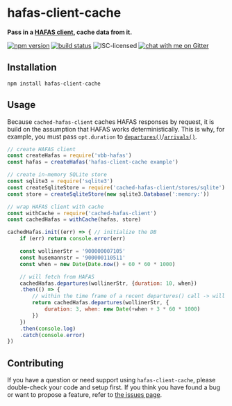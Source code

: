 # hafas-client-cache

**Pass in a [HAFAS client](https://github.com/public-transport/hafas-client), cache data from it.**

[![npm version](https://img.shields.io/npm/v/hafas-client-cache.svg)](https://www.npmjs.com/package/hafas-client-cache)
[![build status](https://api.travis-ci.org/derhuerst/hafas-client-cache.svg?branch=master)](https://travis-ci.org/derhuerst/hafas-client-cache)
![ISC-licensed](https://img.shields.io/github/license/derhuerst/hafas-client-cache.svg)
[![chat with me on Gitter](https://img.shields.io/badge/chat%20with%20me-on%20gitter-512e92.svg)](https://gitter.im/derhuerst)


## Installation

```shell
npm install hafas-client-cache
```


## Usage

Because `cached-hafas-client` caches HAFAS responses by request, it is build on the assumption that HAFAS works deterministically. This is why, for example, you must pass `opt.duration` to [`departures()`](https://github.com/public-transport/hafas-client/blob/eddacd0091785155cdf734f1761d62dd9ab7ef06/docs/departures.md)/[`arrivals()`](https://github.com/public-transport/hafas-client/blob/eddacd0091785155cdf734f1761d62dd9ab7ef06/docs/arrivals.md).

```js
// create HAFAS client
const createHafas = require('vbb-hafas')
const hafas = createHafas('hafas-client-cache example')

// create in-memory SQLite store
const sqlite3 = require('sqlite3')
const createSqliteStore = require('cached-hafas-client/stores/sqlite')
const store = createSqliteStore(new sqlite3.Database(':memory:'))

// wrap HAFAS client with cache
const withCache = require('cached-hafas-client')
const cachedHafas = withCache(hafas, store)

cachedHafas.init((err) => { // initialize the DB
	if (err) return console.error(err)

	const wollinerStr = '900000007105'
	const husemannstr = '900000110511'
	const when = new Date(Date.now() + 60 * 60 * 1000)

	// will fetch from HAFAS
	cachedHafas.departures(wollinerStr, {duration: 10, when})
	.then(() => {
		// within the time frame of a recent departures() call -> will read from cache
		return cachedHafas.departures(wollinerStr, {
			duration: 3, when: new Date(+when + 3 * 60 * 1000)
		})
	})
	.then(console.log)
	.catch(console.error)
})
```


## Contributing

If you have a question or need support using `hafas-client-cache`, please double-check your code and setup first. If you think you have found a bug or want to propose a feature, refer to [the issues page](https://github.com/derhuerst/hafas-client-cache/issues).
